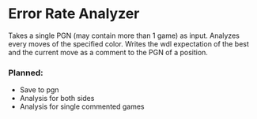 # Error Rate Analyzer

Takes a single PGN (may contain more than 1 game) as input. Analyzes every moves of the specified color. Writes the wdl expectation of the best and the current move as a comment to the PGN of a position.

### Planned:

- Save to pgn
- Analysis for both sides
- Analysis for single commented games
